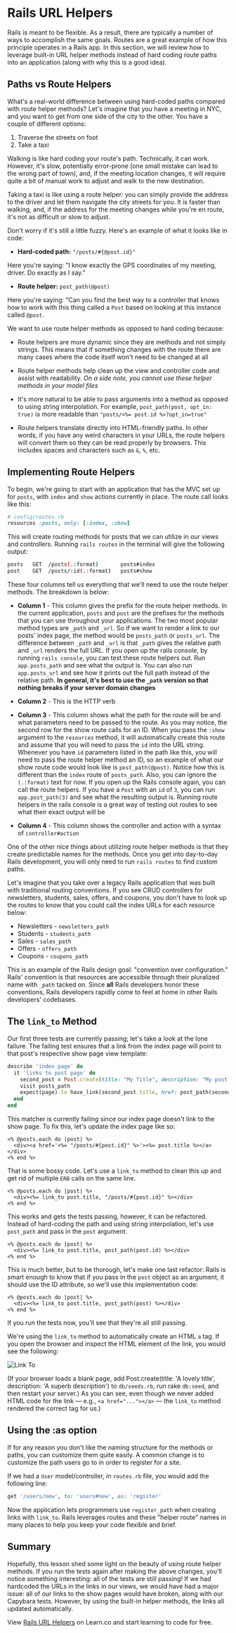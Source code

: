 # Rails URL Helpers

Rails is meant to be flexible. As a result, there are typically a
number of ways to accomplish the same goals. Routes are a great example of how
this principle operates in a Rails app. In this section, we will review how to
leverage built-in URL helper methods instead of hard coding route paths into an
application (along with why this is a good idea).

## Paths vs Route Helpers

What's a real-world difference between using hard-coded paths compared with
route helper methods? Let's imagine that you have a meeting in NYC, and you
want to get from one side of the city to the other. You have a couple of
different options:

1. Traverse the streets on foot
2. Take a taxi

Walking is like hard coding your route's path. Technically, it can work.
However, it's slow, potentially error-prone (one small mistake can lead to the
wrong part of town), and, if the meeting location changes, it will require
quite a bit of manual work to adjust and walk to the new destination.

Taking a taxi is like using a route helper: you can simply provide the address
to the driver and let them navigate the city streets for you. It is faster than
walking, and, if the address for the meeting changes while you're en route,
it's not as difficult or slow to adjust.

Don't worry if it's still a little fuzzy. Here's an example of what it looks
like in code:

- **Hard-coded path:** `"/posts/#{@post.id}"`

Here you're saying: "I know exactly the GPS coordinates of my meeting, driver.
Do exactly as I say."

- **Route helper:** `post_path(@post)`

Here you're saying: "Can you find the best way to a controller that knows how
to work with this thing called a `Post` based on looking at this instance
called `@post`.

We want to use route helper methods as opposed to hard coding because:

- Route helpers are more dynamic since they are methods and not simply strings.
  This means that if something changes with the route there are many cases
  where the code itself won't need to be changed at all

- Route helper methods help clean up the view and controller code and assist
  with readability. _On a side note, you cannot use these helper methods in
  your model files_

- It's more natural to be able to pass arguments into a method as opposed to
  using string interpolation. For example, `post_path(post, opt_in: true)` is
  more readable than `"posts/<%= post.id %>?opt_in=true"`

- Route helpers translate directly into HTML-friendly paths. In other words, if
  you have any weird characters in your URLs, the route helpers will convert
  them so they can be read properly by browsers. This includes spaces and
  characters such as `&`, `%`, etc.

## Implementing Route Helpers

To begin, we're going to start with an application that has the MVC set up for
`posts`, with `index` and `show` actions currently in place. The route call
looks like this:

```ruby
# config/routes.rb
resources :posts, only: [:index, :show]
```

This will create routing methods for posts that we can utilize in our views and
controllers. Running `rails routes` in the terminal will give the following
output:

```bash
posts   GET  /posts(.:format)       posts#index
post    GET  /posts/:id(.:format)   posts#show
```

These four columns tell us everything that we'll need to use the route helper
methods. The breakdown is below:

- **Column 1** - This column gives the prefix for the route helper methods. In
  the current application, `posts` and `post` are the prefixes for the methods
  that you can use throughout your applications. The two most popular method
  types are `_path` and `_url`. So if we want to render a link to
  our posts' index page, the method would be `posts_path` or `posts_url`. The
  difference between `_path` and `_url` is that `_path` gives the relative path
  and `_url` renders the full URL. If you open up the rails console, by running
  `rails console`, you can test these route helpers out. Run `app.posts_path` and
  see what the output is. You can also run `app.posts_url` and see how it prints
  out the full path instead of the relative path. **In general, it's best to use
  the `_path` version so that nothing breaks if your server domain changes**

- **Column 2** - This is the HTTP verb

- **Column 3** - This column shows what the path for the route will be and what
  parameters need to be passed to the route. As you may notice, the second row
  for the show route calls for an ID. When you pass the `:show` argument to the
  `resources` method, it will automatically create this route and assume that you
  will need to pass the `id` into the URL string. Whenever you have `id`
  parameters listed in the path like this, you will need to pass the route helper
  method an ID, so an example of what our show route code would look like is
  `post_path(@post)`. Notice how this is different than the `index` route of
  `posts_path`. Also, you can ignore the `(.:format)` text for now. If you open
  up the Rails console again, you can call the route helpers. If you have a
  `Post` with an `id` of `3`, you can run `app.post_path(3)` and see what the
  resulting output is. Running route helpers in the rails console is a great way
  of testing out routes to see what their exact output will be

- **Column 4** - This column shows the controller and action with a syntax of
  `controller#action`

One of the other nice things about utilizing route helper methods is that they
create predictable names for the methods. Once you get into day-to-day Rails
development, you will only need to run `rails routes` to find custom paths.

Let's imagine that you take over a legacy Rails application that was built with
traditional routing conventions. If you see CRUD controllers for newsletters,
students, sales, offers, and coupons, you don't have to look up the routes to
know that you could call the index URLs for each resource below:

- Newsletters - `newsletters_path`
- Students - `students_path`
- Sales - `sales_path`
- Offers - `offers_path`
- Coupons - `coupons_path`

This is an example of the Rails design goal: "convention over configuration."
Rails' convention is that resources are accessible through their pluralized
name with `_path` tacked on. Since **all** Rails developers honor these
conventions, Rails developers rapidly come to feel at home in other Rails
developers' codebases.

## The `link_to` Method

Our first three tests are currently passing; let's take a look at the lone
failure. The failing test ensures that a link from the index page will point to
that post's respective show page view template:

```ruby
describe 'index page' do
  it 'links to post page' do
    second_post = Post.create(title: "My Title", description: "My post description")
    visit posts_path
    expect(page).to have_link(second_post.title, href: post_path(second_post))
  end
end
```

This matcher is currently failing since our index page doesn't link to the show
page. To fix this, let's update the index page like so:

```erb
<% @posts.each do |post| %>
  <div><a href='<%= "/posts/#{post.id}" %>'><%= post.title %></a></div>
<% end %>
```

That is some bossy code. Let's use a `link_to` method to clean this up and get
rid of multiple `ERB` calls on the same line.

```erb
<% @posts.each do |post| %>
  <div><%= link_to post.title, "/posts/#{post.id}" %></div>
<% end %>
```

This works and gets the tests passing, however, it can be refactored. Instead of
hard-coding the path and using string interpolation, let's use `post_path` and
pass in the `post` argument.

```erb
<% @posts.each do |post| %>
  <div><%= link_to post.title, post_path(post.id) %></div>
<% end %>
```

This is much better, but to be thorough, let's make one last refactor: Rails is
smart enough to know that if you pass in the `post` object as an argument, it
should use the ID attribute, so we'll use this implementation code:

```erb
<% @posts.each do |post| %>
  <div><%= link_to post.title, post_path(post) %></div>
<% end %>
```

If you run the tests now, you'll see that they're all still passing.

We're using the `link_to` method to automatically create an HTML `a` tag. If
you open the browser and inspect the HTML element of the link, you would see
the following:

![Link To](https://s3.amazonaws.com/flatiron-bucket/readme-lessons/link_to.png)

(If your browser loads a blank page, add Post.create(title: 'A lovely title',
description: 'A superb description') to `db/seeds.rb`, run rake `db:seed`, and
then restart your server.) As you can see, even though we never added HTML code
for the link –– e.g., `<a href="..."></a>` –– the `link_to` method rendered the
correct tag for us.)

## Using the :as option

If for any reason you don't like the naming structure for the methods or paths,
you can customize them quite easily. A common change is to customize the path users
go to in order to register for a site.

If we had a `User` model/controller, in `routes.rb` file, you would add the
following line:

```ruby
get '/users/new', to: 'users#new', as: 'register'
```

Now the application lets programmers use `register_path` when creating links
with `link_to`. Rails leverages routes and these "helper route" names in many
places to help you keep your code flexible and brief.

## Summary

Hopefully, this lesson shed some light on the beauty of using route helper
methods. If you run the tests again after making the above changes, you'll
notice something interesting: all of the tests are still passing! If we had
hardcoded the URLs in the links in our views, we would have had a major issue:
all of our links to the show pages would have broken, along with our Capybara
tests. However, by using the built-in helper methods, the links all updated
automatically.

<p data-visibility='hidden'>View <a href='https://learn.co/lessons/rails-url-helpers-readme'>Rails URL Helpers</a> on Learn.co and start learning to code for free.</p>
